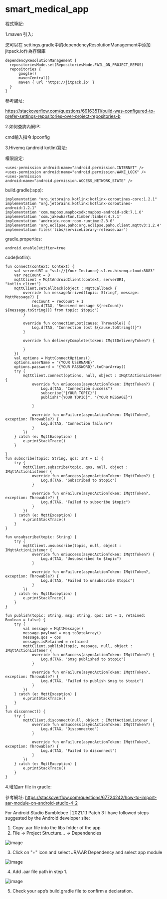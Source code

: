 # smart_medical_app

程式筆記:

1.maven 引入:

您可以在 settings.gradle中的dependencyResolutionManagement中添加jitpack.io作為存儲庫

    dependencyResolutionManagement {
      repositoriesMode.set(RepositoriesMode.FAIL_ON_PROJECT_REPOS)
      repositories {
          google()
          mavenCentral()
          maven { url 'https://jitpack.io' }
      }
    }

參考網址:

https://stackoverflow.com/questions/69163511/build-was-configured-to-prefer-settings-repositories-over-project-repositories-b

2.如何查詢內網IP:

cmd輸入指令:Ipconfig

3.Hivemq (android kotlin)寫法:

權限設定:

    <uses-permission android:name="android.permission.INTERNET" />
    <uses-permission android:name="android.permission.WAKE_LOCK" />
    <uses-permission android:name="android.permission.ACCESS_NETWORK_STATE" />

build.gradle(:app):

    implementation "org.jetbrains.kotlinx:kotlinx-coroutines-core:1.2.1"
    implementation "org.jetbrains.kotlinx:kotlinx-coroutines-android:1.2.1"
    implementation 'com.mapbox.mapboxsdk:mapbox-android-sdk:7.1.0'
    implementation 'com.jakewharton.timber:timber:4.7.1'
    implementation 'androidx.room:room-runtime:2.3.0'
    implementation 'org.eclipse.paho:org.eclipse.paho.client.mqttv3:1.2.4'
    implementation files('libs/serviceLibrary-release.aar')
    
 gradle.properties:

    android.enableJetifier=true


code(kotlin):

    fun connect(context: Context) {
        val serverURI = "ssl://{Your Instance}.s1.eu.hivemq.cloud:8883"
        var recCount = 0
        mqttClient = MqttAndroidClient(context, serverURI, "kotlin_client")
        mqttClient.setCallback(object : MqttCallback {
            override fun messageArrived(topic: String?, message: MqttMessage?) {
                recCount = recCount + 1
                Log.d(TAG, "Received message ${recCount}: ${message.toString()} from topic: $topic")
            }

            override fun connectionLost(cause: Throwable?) {
                Log.d(TAG, "Connection lost ${cause.toString()}")
            }

            override fun deliveryComplete(token: IMqttDeliveryToken?) {

            }
        })
        val options = MqttConnectOptions()
        options.userName = "{YOUR USERNAME}"
        options.password = "{YOUR PASSWORD}".toCharArray()
        try {
            mqttClient.connect(options, null, object : IMqttActionListener {
                override fun onSuccess(asyncActionToken: IMqttToken?) {
                    Log.d(TAG, "Connection success")
                    subscribe("{YOUR TOPIC}")
                    publish("{YOUR TOPIC}", "{YOUR MESSAGE}")

                }

                override fun onFailure(asyncActionToken: IMqttToken?, exception: Throwable?) {
                    Log.d(TAG, "Connection failure")
                }
            })
        } catch (e: MqttException) {
            e.printStackTrace()
        }

    }
    fun subscribe(topic: String, qos: Int = 1) {
        try {
            mqttClient.subscribe(topic, qos, null, object : IMqttActionListener {
                override fun onSuccess(asyncActionToken: IMqttToken?) {
                    Log.d(TAG, "Subscribed to $topic")
                }

                override fun onFailure(asyncActionToken: IMqttToken?, exception: Throwable?) {
                    Log.d(TAG, "Failed to subscribe $topic")
                }
            })
        } catch (e: MqttException) {
            e.printStackTrace()
        }
    }

    fun unsubscribe(topic: String) {
        try {
            mqttClient.unsubscribe(topic, null, object : IMqttActionListener {
                override fun onSuccess(asyncActionToken: IMqttToken?) {
                    Log.d(TAG, "Unsubscribed to $topic")
                }

                override fun onFailure(asyncActionToken: IMqttToken?, exception: Throwable?) {
                    Log.d(TAG, "Failed to unsubscribe $topic")
                }
            })
        } catch (e: MqttException) {
            e.printStackTrace()
        }
    }

    fun publish(topic: String, msg: String, qos: Int = 1, retained: Boolean = false) {
        try {
            val message = MqttMessage()
            message.payload = msg.toByteArray()
            message.qos = qos
            message.isRetained = retained
            mqttClient.publish(topic, message, null, object : IMqttActionListener {
                override fun onSuccess(asyncActionToken: IMqttToken?) {
                    Log.d(TAG, "$msg published to $topic")
                }

                override fun onFailure(asyncActionToken: IMqttToken?, exception: Throwable?) {
                    Log.d(TAG, "Failed to publish $msg to $topic")
                }
            })
        } catch (e: MqttException) {
            e.printStackTrace()
        }
    }
    fun disconnect() {
        try {
            mqttClient.disconnect(null, object : IMqttActionListener {
                override fun onSuccess(asyncActionToken: IMqttToken?) {
                    Log.d(TAG, "Disconnected")
                }

                override fun onFailure(asyncActionToken: IMqttToken?, exception: Throwable?) {
                    Log.d(TAG, "Failed to disconnect")
                }
            })
        } catch (e: MqttException) {
            e.printStackTrace()
        }
    }
 
 4.增加arr file in gradle:
 
 參考網址:
 https://stackoverflow.com/questions/67724242/how-to-import-aar-module-on-android-studio-4-2
 
 For Android Studio Bumblebee | 2021.1.1 Patch 3
I have followed steps suggested by the Android developer site:
1.	Copy .aar file into the libs folder of the app
2.	File -> Project Structure... -> Dependencies

![image](https://github.com/JamesTsao15/smart_medical_app/blob/master/note_image/arr_file_setting1.png)

3.	Click on "+" icon and select JR/AAR Dependency and select app module

![image](https://github.com/JamesTsao15/smart_medical_app/blob/master/note_image/arr_file_setting2.png)
 
4.	Add .aar file path in step 1.

![image](https://github.com/JamesTsao15/smart_medical_app/blob/master/note_image/arr_file_setting3.png)
 
5.	Check your app’s build.gradle file to confirm a declaration.

 
 

